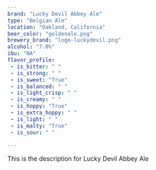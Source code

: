 ```yaml
---
brand: "Lucky Devil Abbey Ale"
type: "Belgian Ale"
location: "Oakland, California"
beer_color: "goldenale.png"
brewery_brand: "logo-luckydevil.png"
alcohol: "7.0%"
ibu: "NA"
flavor_profile:
 - is_bitter: " "
 - is_strong: " "
 - is_sweet: "True"
 - is_balanced: " "
 - is_light_crisp: " "
 - is_creamy: " "
 - is_hoppy: "True"
 - is_extra_hoppy: " "
 - is_light: " "
 - is_malty: "True"
 - is_sour: " "

---
```


This is the description for Lucky Devil Abbey Ale